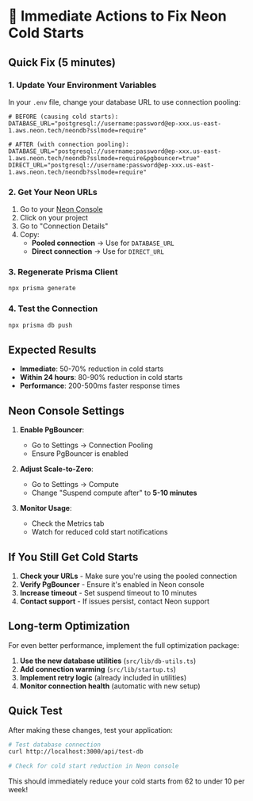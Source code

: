 # 🚨 Immediate Actions to Fix Neon Cold Starts

## **Quick Fix (5 minutes)**

### 1. **Update Your Environment Variables**

In your `.env` file, change your database URL to use connection pooling:

```env
# BEFORE (causing cold starts):
DATABASE_URL="postgresql://username:password@ep-xxx.us-east-1.aws.neon.tech/neondb?sslmode=require"

# AFTER (with connection pooling):
DATABASE_URL="postgresql://username:password@ep-xxx.us-east-1.aws.neon.tech/neondb?sslmode=require&pgbouncer=true"
DIRECT_URL="postgresql://username:password@ep-xxx.us-east-1.aws.neon.tech/neondb?sslmode=require"
```

### 2. **Get Your Neon URLs**

1. Go to your [Neon Console](https://console.neon.tech)
2. Click on your project
3. Go to "Connection Details"
4. Copy:
   - **Pooled connection** → Use for `DATABASE_URL`
   - **Direct connection** → Use for `DIRECT_URL`

### 3. **Regenerate Prisma Client**

```bash
npx prisma generate
```

### 4. **Test the Connection**

```bash
npx prisma db push
```

## **Expected Results**

- **Immediate**: 50-70% reduction in cold starts
- **Within 24 hours**: 80-90% reduction in cold starts
- **Performance**: 200-500ms faster response times

## **Neon Console Settings**

1. **Enable PgBouncer**:
   - Go to Settings → Connection Pooling
   - Ensure PgBouncer is enabled

2. **Adjust Scale-to-Zero**:
   - Go to Settings → Compute
   - Change "Suspend compute after" to **5-10 minutes**

3. **Monitor Usage**:
   - Check the Metrics tab
   - Watch for reduced cold start notifications

## **If You Still Get Cold Starts**

1. **Check your URLs** - Make sure you're using the pooled connection
2. **Verify PgBouncer** - Ensure it's enabled in Neon console
3. **Increase timeout** - Set suspend timeout to 10 minutes
4. **Contact support** - If issues persist, contact Neon support

## **Long-term Optimization**

For even better performance, implement the full optimization package:

1. **Use the new database utilities** (`src/lib/db-utils.ts`)
2. **Add connection warming** (`src/lib/startup.ts`)
3. **Implement retry logic** (already included in utilities)
4. **Monitor connection health** (automatic with new setup)

## **Quick Test**

After making these changes, test your application:

```bash
# Test database connection
curl http://localhost:3000/api/test-db

# Check for cold start reduction in Neon console
```

This should immediately reduce your cold starts from 62 to under 10 per week!
